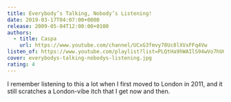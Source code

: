 ```yaml
---
title: Everybody’s Talking, Nobody’s Listening!
date: 2019-03-17T04:07:00+0000
release: 2009-05-04T12:00:00+0100
authors:
  - title: Caspa
    url: https://www.youtube.com/channel/UCxG3fmvy78Uc8lXVxFFq4Vw
listen_of: https://www.youtube.com/playlist?list=PLQtHa9hWAIlS94wVo7hUGNg60Ib6P51rB
cover: everybodys-talking-nobodys-listening.jpg
rating: 4
---
```


I remember listening to this a lot when I first moved to London in 2011, and it still scratches a London-vibe itch that I get now and then.
